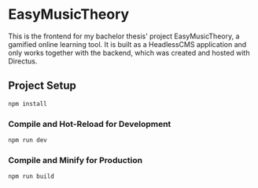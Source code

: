 # EasyMusicTheory

This is the frontend for my bachelor thesis' project EasyMusicTheory, a gamified online learning tool. It is built as a HeadlessCMS application and only works together with the backend, which was created and hosted with Directus. 

## Project Setup

```sh
npm install
```

### Compile and Hot-Reload for Development

```sh
npm run dev
```

### Compile and Minify for Production

```sh
npm run build
```
